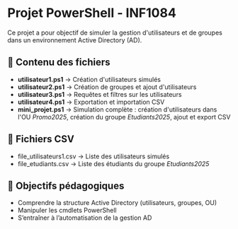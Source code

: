 ﻿# Projet PowerShell - INF1084

Ce projet a pour objectif de simuler la gestion d'utilisateurs et de groupes dans un environnement Active Directory (AD).

## 📘 Contenu des fichiers

- **utilisateur1.ps1** → Création d'utilisateurs simulés
- **utilisateur2.ps1** → Création de groupes et ajout d'utilisateurs
- **utilisateur3.ps1** → Requêtes et filtres sur les utilisateurs
- **utilisateur4.ps1** → Exportation et importation CSV
- **mini_projet.ps1** → Simulation complète : création d'utilisateurs dans l'OU *Promo2025*, création du groupe *Etudiants2025*, ajout et export CSV

## 📂 Fichiers CSV
- file_utilisateurs1.csv → Liste des utilisateurs simulés
- file_etudiants.csv → Liste des étudiants du groupe *Etudiants2025*

## 🧠 Objectifs pédagogiques
- Comprendre la structure Active Directory (utilisateurs, groupes, OU)
- Manipuler les cmdlets PowerShell
- S’entraîner à l’automatisation de la gestion AD
